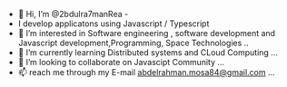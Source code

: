 - 👋 Hi, I’m @2bdulra7manRea -
-  I develop applicatons using Javascript / Typescript 
- 👀 I’m interested in Software engineering , software development and Javascript development,Programming, Space Technologies ..
- 🌱 I’m currently learning Distributed systems and CLoud Computing ...
- 💞️ I’m looking to collaborate on Javascipt Community ...
- 📫 reach me through my E-mail abdelrahman.mosa84@gmail.com ...

<!---
2bdulra7manRea/2bdulra7manRea is a ✨ special ✨ repository because its `README.md` (this file) appears on your GitHub profile.
You can click the Preview link to take a look at your changes.
--->
